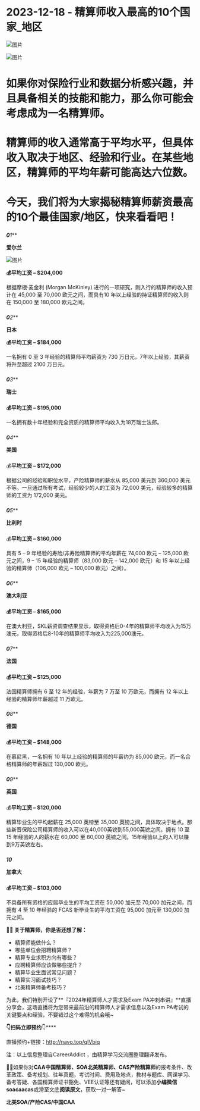 # 2023-12-18 - 精算师收入最高的10个国家_地区

![图片](https://mmbiz.qpic.cn/mmbiz_jpg/mK3FpI9af4kg4PH3You8v1p2s4zAl35ZxNnxg0MdNmVTvH2IJcatox7FnBcNAnYE4JN8ZPBDeK1yLvRwqaptmA/640?wx_fmt=jpeg&wxfrom=5&wx_lazy=1&wx_co=1&tp=webp)

![图片](https://mmbiz.qpic.cn/mmbiz_gif/mK3FpI9af4kg4PH3You8v1p2s4zAl35ZQkpnCFrL4sxibTsCHduia44N0WRpw0ibe62rGfxowYB0ZzQROPDAlhh3Q/640?wx_fmt=gif&wxfrom=5&wx_lazy=1&tp=webp)

# 如果你对保险行业和数据分析感兴趣，并且具备相关的技能和能力，那么你可能会考虑成为一名精算师。

# 

# **精算师的收入通常高于平均水平，但具体收入取决于地区、经验和行业。在某些地区，精算师的平均年薪可能高达六位数。**

# 

# 今天，我们将为大家揭秘精算师薪资最高的10个最佳国家/地区，快来看看吧！

### 

***0****1***

**爱尔兰**

![图片](https://mmbiz.qpic.cn/sz_mmbiz_png/mK3FpI9af4mMAgubTicUYN9iccWjJNDPibT3Ezb5e5LrcZ9Z9bjn3dCZZDoRT79QorerABnZlcGbNTCoXiabh3Gdcw/640?wx_fmt=png&tp=webp&wxfrom=5&wx_lazy=1)

**💰平均工资 – $204,000**

根据摩根·麦金利 (Morgan McKinley) 进行的一项研究，刚入行的精算师的收入预计在 45,000 至 70,000 欧元之间，而具有10 年以上经验的持证精算师的收入则在 150,000 至 180,000 欧元之间。

### 

***0****2***

**日本**



**💰平均工资 – $184,000**

一名拥有 0 至 3 年经验的精算师平均薪资为 730 万日元，7年以上经验，其薪资将升至超过 2100 万日元。

### 

***0****3***

**瑞士**

### 



**💰平均工资 – $195,000**

一名拥有数十年经验和完全资质的精算师平均收入为18万瑞士法郎。

### 

***0****4***

**美国**

### 



💰**平均工资 – $172,000**

根据公司的经验和职位水平，产险精算师的薪水从 85,000 美元到 360,000 美元不等。一旦通过所有考试，经验较少的人的工资为 72,000 美元，经验较多的精算师的工资为 172,000 美元。

### 

***0****5***

**比利时**

### 



💰**平均工资 – $160,000**

具有 5 – 9 年经验的寿险/非寿险精算师的平均年薪在 74,000 欧元 – 125,000 欧元之间，9 – 15 年经验的精算师（83,000 欧元 – 142,000 欧元）和 15 年以上经验的精算师（106,000 欧元 – 100,000 欧元）之间）。

  
  

### 

***0****6***

**澳大利亚**

### 



**💰平均工资 – $165,000**

在澳大利亚，SKL薪资调查结果显示，取得资格后0-4年的精算师平均收入为15万澳元，取得资格后8-10年的精算师平均收入为225,000澳元。

### 

***0****7***

**法国**

### 



**💰平均工资 – $125,000**

法国精算师拥有 6 至 12 年的经验，年薪为 7 万至 10 万欧元，而拥有 12 年以上经验的精算师年薪超过 11 万欧元。

### 

***0****8***

**德国**

### 



**💰平均工资 – $148,000**

在慕尼黑，一名拥有 10 年以上经验的精算师的年薪约为 85,000 欧元，而一名合格精算师的年薪超过 130,000 欧元。

### 

***0****9***

**英国**

### 



💰**平均工资 – $120,000**

精算毕业生的平均起薪在 25,000 英镑至 35,000 英镑之间，具体取决于地点。那些新晋保险公司精算师的收入可以在40,000英镑到55,000英镑之间。拥有 10 至 15 年经验的人的薪水在 60,000 至 80,000 英镑之间。15年经验以上的人可以赚到9万英镑左右。

### 

***10***

**加拿大**

### 



**💰平均工资 – $103,000**

不具备所有资格的应届毕业生的平均工资在 50,000 加元至 70,000 加元之间，而拥有 4 至 10 年经验的 FCAS 新毕业生的平均工资在 95,000 加元至 130,000 加元之间。

**🤷‍♀️ 关于精算师，你是否还想了解：**

* 精算师能做什么？
* 哪些单位会招聘精算师？
* 精算专业求职方向有哪些？
* 应聘精算师应该做哪些提升？
* 精算毕业生面试常见问题？
* 精算实习面试技巧？
* 北美精算师备考技巧？

为此，我们特别开设了**『2024年精算师人才需求及Exam PA冲刺串讲』**直播分享会，这场直播将为您带来最前沿的精算师人才需求信息以及Exam PA考试的关键要点和经验，不要错过这个难得的机会哦~

**👇扫码立即预约**👇****



直播预约+链接：http://navo.top/qIVbiq

注：以上信息整理自CareerAddict ，由精算学习交流圈整理翻译发布。

**💁‍♀️**如果你对**CAA中国精算师、SOA北美精算师、CAS产险精算师**的报考条件、改革政策、备考规划、往年真题，考试时间、费用及地点，教材与题库、网课学习、备考答疑、各国精算师证书豁免、VEE认证等还有疑问，可以添加**小编微信soacaacas**或滑至文底**阅读原文**，获取一对一解答~

**北美SOA/产险CAS/中国CAA**